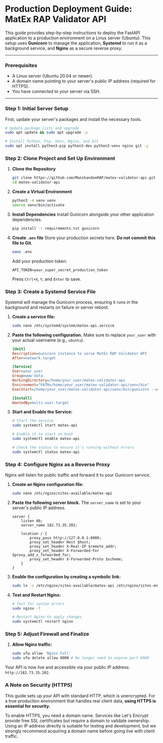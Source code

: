 # Production Deployment Guide: MatEx RAP Validator API

This guide provides step-by-step instructions to deploy the FastAPI application to a production environment on a Linux server (Ubuntu). This setup uses **Gunicorn** to manage the application, **Systemd** to run it as a background service, and **Nginx** as a secure reverse proxy.

---

### **Prerequisites**

- A Linux server (Ubuntu 20.04 or newer).
- A domain name pointing to your server's public IP address (required for HTTPS).
- You have connected to your server via SSH.

--- 

### **Step 1: Initial Server Setup**

First, update your server's packages and install the necessary tools.

```bash
# Update package lists and upgrade
sudo apt update && sudo apt upgrade -y

# Install Python, Pip, Venv, Nginx, and Git
sudo apt install python3-pip python3-dev python3-venv nginx git -y
```

### **Step 2: Clone Project and Set Up Environment**

1.  **Clone the Repository**
    ```bash
    git clone https://github.com/ManikandanRAP/matex-validator-api.git
    cd matex-validator-api
    ```

2.  **Create a Virtual Environment**
    ```bash
    python3 -m venv venv
    source venv/bin/activate
    ```

3.  **Install Dependencies**
    Install Gunicorn alongside your other application dependencies.
    ```bash
    pip install -r requirements.txt gunicorn
    ```

4.  **Create `.env` file**
    Store your production secrets here. **Do not commit this file to Git.**
    ```bash
    nano .env
    ```
    Add your production token:
    ```
    API_TOKEN=your_super_secret_production_token
    ```
    Press `Ctrl+X`, `Y`, and `Enter` to save.

### **Step 3: Create a Systemd Service File**

Systemd will manage the Gunicorn process, ensuring it runs in the background and restarts on failure or server reboot.

1.  **Create a service file:**
    ```bash
    sudo nano /etc/systemd/system/matex-api.service
    ```

2.  **Paste the following configuration.** Make sure to replace `your_user` with your actual username (e.g., `ubuntu`).
    ```ini
    [Unit]
    Description=Gunicorn instance to serve MatEx RAP Validator API
    After=network.target

    [Service]
    User=your_user
    Group=www-data
    WorkingDirectory=/home/your_user/matex-validator-api
    Environment="PATH=/home/your_user/matex-validator-api/venv/bin"
    ExecStart=/home/your_user/matex-validator-api/venv/bin/gunicorn --workers 3 --worker-class uvicorn.workers.UvicornWorker -b 127.0.0.1:8000 app.main:app

    [Install]
    WantedBy=multi-user.target
    ```

3.  **Start and Enable the Service:**
    ```bash
    # Start the service
    sudo systemctl start matex-api

    # Enable it to start on boot
    sudo systemctl enable matex-api

    # Check the status to ensure it's running without errors
    sudo systemctl status matex-api
    ```

### **Step 4: Configure Nginx as a Reverse Proxy**

Nginx will listen for public traffic and forward it to your Gunicorn service.

1.  **Create an Nginx configuration file:**
    ```bash
    sudo nano /etc/nginx/sites-available/matex-api
    ```

2.  **Paste the following server block.** The `server_name` is set to your server's public IP address.
    ```nginx
    server {
        listen 80;
        server_name 182.73.35.202;

        location / {
            proxy_pass http://127.0.0.1:8000;
            proxy_set_header Host $host;
            proxy_set_header X-Real-IP $remote_addr;
            proxy_set_header X-Forwarded-For $proxy_add_x_forwarded_for;
            proxy_set_header X-Forwarded-Proto $scheme;
        }
    }
    ```

3.  **Enable the configuration by creating a symbolic link:**
    ```bash
    sudo ln -s /etc/nginx/sites-available/matex-api /etc/nginx/sites-enabled
    ```

4.  **Test and Restart Nginx:**
    ```bash
    # Test for syntax errors
    sudo nginx -t

    # Restart Nginx to apply changes
    sudo systemctl restart nginx
    ```

### **Step 5: Adjust Firewall and Finalize**

1.  **Allow Nginx traffic:**
    ```bash
    sudo ufw allow 'Nginx Full'
    sudo ufw delete allow 8000 # No longer need to expose port 8000
    ```

Your API is now live and accessible via your public IP address: `http://182.73.35.202`.

### **A Note on Security (HTTPS)**

This guide sets up your API with standard HTTP, which is unencrypted. For a true production environment that handles real client data, **using HTTPS is essential for security.**

To enable HTTPS, you need a domain name. Services like Let's Encrypt provide free SSL certificates but require a domain to validate ownership. Using an IP address directly is suitable for testing and development, but we strongly recommend acquiring a domain name before going live with client traffic.
